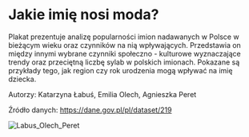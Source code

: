 <h1>Jakie imię nosi moda?</h1>

Plakat prezentuje analizę popularności imion nadawanych w Polsce w bieżącym wieku oraz czynników na nią wpływających. Przedstawia on między innymi wybrane czynniki społeczno - kulturowe wyznaczające trendy oraz przeciętną liczbę sylab w polskich imionach. Pokazane są przykłady tego, jak region czy rok urodzenia mogą wpływać na imię dziecka. 

Autorzy: Katarzyna Łabuś, Emilia Olech, Agnieszka Peret

Źródło danych:
https://dane.gov.pl/pl/dataset/219

![Labus_Olech_Peret](https://github.com/user-attachments/assets/e3f0bf9f-7ed6-4489-bf27-fc32f5adf22e)

